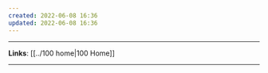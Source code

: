 ```yaml
---
created: 2022-06-08 16:36
updated: 2022-06-08 16:36
---
```

---
**Links**: [[../100 home|100 Home]]

---
